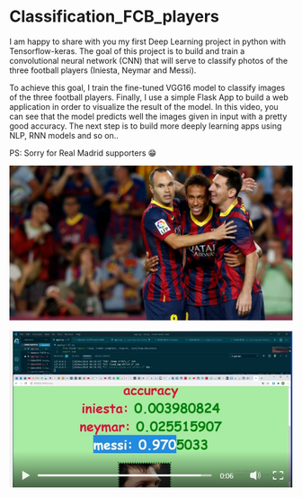 # Classification_FCB_players

I am happy to share with you my first Deep Learning project in python with Tensorflow-keras.
The goal of this project is to build and train a convolutional neural network (CNN) that will serve to classify photos of the three football players (Iniesta, Neymar and Messi).

To achieve this goal, I train the fine-tuned VGG16 model to classify images of the three football players.
Finally, I use a simple Flask App to build a web application in order to visualize the result of the model.
In this video, you can see that the model predicts well the images given in input with a pretty good accuracy.
The next step is to build more deeply learning apps using NLP, RNN models and so on..

PS: Sorry for Real Madrid supporters 😁

![iniesta-neymar-messi!](/iniesta-neymar-messi.jpg "iniesta-neymar-messi")

![iniesta-neymar-messi!](/fcb.jpg "iniesta-neymar-messi")
